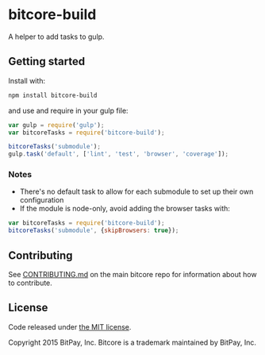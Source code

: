 # bitcore-build

A helper to add tasks to gulp.

## Getting started

Install with:

```sh
npm install bitcore-build
```

and use and require in your gulp file: 

```javascript
var gulp = require('gulp');
var bitcoreTasks = require('bitcore-build');

bitcoreTasks('submodule');
gulp.task('default', ['lint', 'test', 'browser', 'coverage']);
```

### Notes

* There's no default task to allow for each submodule to set up their own configuration
* If the module is node-only, avoid adding the browser tasks with:
```javascript
var bitcoreTasks = require('bitcore-build');
bitcoreTasks('submodule', {skipBrowsers: true});
```

## Contributing

See [CONTRIBUTING.md](https://github.com/realprofitincome/bitcore) on the main bitcore repo for information about how to contribute.

## License

Code released under [the MIT license](https://github.com/realprofitincome/bitcore/blob/master/LICENSE).

Copyright 2015 BitPay, Inc. Bitcore is a trademark maintained by BitPay, Inc.

